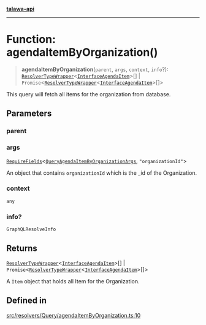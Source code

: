 [**talawa-api**](../../../../README.md)

***

# Function: agendaItemByOrganization()

> **agendaItemByOrganization**(`parent`, `args`, `context`, `info`?): [`ResolverTypeWrapper`](../../../../types/generatedGraphQLTypes/type-aliases/ResolverTypeWrapper.md)\<[`InterfaceAgendaItem`](../../../../models/AgendaItem/interfaces/InterfaceAgendaItem.md)\>[] \| `Promise`\<[`ResolverTypeWrapper`](../../../../types/generatedGraphQLTypes/type-aliases/ResolverTypeWrapper.md)\<[`InterfaceAgendaItem`](../../../../models/AgendaItem/interfaces/InterfaceAgendaItem.md)\>[]\>

This query will fetch all items for the organization from database.

## Parameters

### parent

### args

[`RequireFields`](../../../../types/generatedGraphQLTypes/type-aliases/RequireFields.md)\<[`QueryAgendaItemByOrganizationArgs`](../../../../types/generatedGraphQLTypes/type-aliases/QueryAgendaItemByOrganizationArgs.md), `"organizationId"`\>

An object that contains `organizationId` which is the _id of the Organization.

### context

`any`

### info?

`GraphQLResolveInfo`

## Returns

[`ResolverTypeWrapper`](../../../../types/generatedGraphQLTypes/type-aliases/ResolverTypeWrapper.md)\<[`InterfaceAgendaItem`](../../../../models/AgendaItem/interfaces/InterfaceAgendaItem.md)\>[] \| `Promise`\<[`ResolverTypeWrapper`](../../../../types/generatedGraphQLTypes/type-aliases/ResolverTypeWrapper.md)\<[`InterfaceAgendaItem`](../../../../models/AgendaItem/interfaces/InterfaceAgendaItem.md)\>[]\>

A `Item` object that holds all Item for the Organization.

## Defined in

[src/resolvers/Query/agendaItemByOrganization.ts:10](https://github.com/Suyash878/talawa-api/blob/f376d03c37e9acd046e7cc983947432c95f74442/src/resolvers/Query/agendaItemByOrganization.ts#L10)
